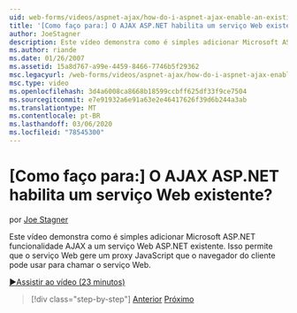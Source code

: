 ```yaml
---
uid: web-forms/videos/aspnet-ajax/how-do-i-aspnet-ajax-enable-an-existing-web-service
title: '[Como faço para:] O AJAX ASP.NET habilita um serviço Web existente? | Microsoft Docs'
author: JoeStagner
description: Este vídeo demonstra como é simples adicionar Microsoft ASP.NET funcionalidade AJAX a um serviço Web ASP.NET existente. Isso habilita o serviço Web para Gene...
ms.author: riande
ms.date: 01/26/2007
ms.assetid: 15a8d767-a99e-4459-8466-7746b5f29362
msc.legacyurl: /web-forms/videos/aspnet-ajax/how-do-i-aspnet-ajax-enable-an-existing-web-service
msc.type: video
ms.openlocfilehash: 3d4a6008ca8668b18599ccbff625df33f9ce7504
ms.sourcegitcommit: e7e91932a6e91a63e2e46417626f39d6b244a3ab
ms.translationtype: MT
ms.contentlocale: pt-BR
ms.lasthandoff: 03/06/2020
ms.locfileid: "78545300"
---
```

# <a name="how-do-i-aspnet-ajax-enable-an-existing-web-service"></a>[Como faço para:] O AJAX ASP.NET habilita um serviço Web existente?

por [Joe Stagner](https://github.com/JoeStagner)

Este vídeo demonstra como é simples adicionar Microsoft ASP.NET funcionalidade AJAX a um serviço Web ASP.NET existente. Isso permite que o serviço Web gere um proxy JavaScript que o navegador do cliente pode usar para chamar o serviço Web.

[&#9654;Assistir ao vídeo (23 minutos)](https://channel9.msdn.com/Blogs/ASP-NET-Site-Videos/how-do-i-aspnet-ajax-enable-an-existing-web-service)

> [!div class="step-by-step"]
> [Anterior](how-do-i-add-aspnet-ajax-features-to-an-existing-web-application.md)
> [Próximo](how-do-i-use-the-aspnet-ajax-client-library-controls.md)
